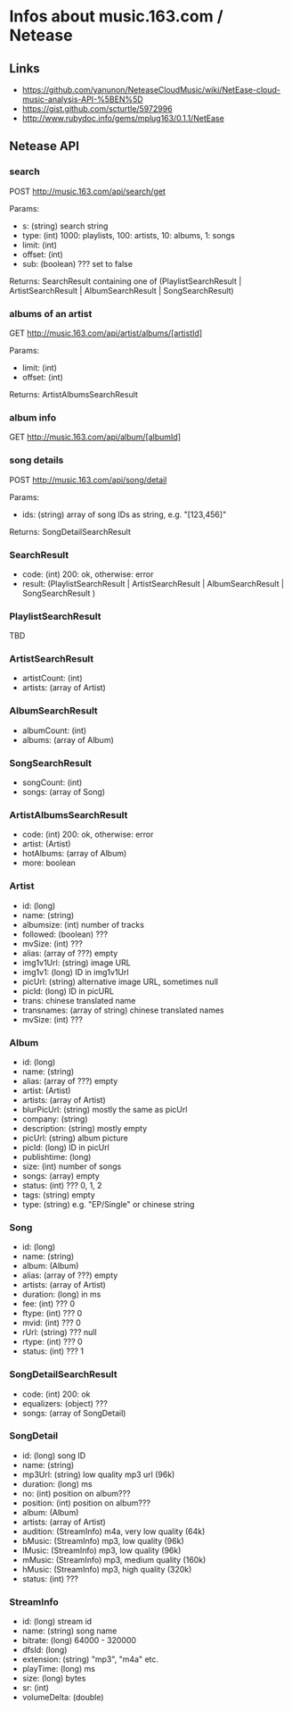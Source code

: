 # Infos about music.163.com / Netease 

## Links

- https://github.com/yanunon/NeteaseCloudMusic/wiki/NetEase-cloud-music-analysis-API-%5BEN%5D
- https://gist.github.com/scturtle/5972996
- http://www.rubydoc.info/gems/mplug163/0.1.1/NetEase


## Netease API

### search

POST http://music.163.com/api/search/get

Params:

- s: (string) search string
- type: (int) 1000: playlists, 100: artists, 10: albums, 1: songs
- limit: (int)
- offset: (int)
- sub: (boolean) ??? set to false

Returns: SearchResult containing one of (PlaylistSearchResult | ArtistSearchResult | AlbumSearchResult | SongSearchResult)

### albums of an artist

GET http://music.163.com/api/artist/albums/[artistId]

Params:

- limit: (int)
- offset: (int)

Returns: ArtistAlbumsSearchResult

### album info

GET http://music.163.com/api/album/[albumId]

### song details

POST http://music.163.com/api/song/detail

Params:
- ids: (string) array of song IDs as string, e.g. "[123,456]"

Returns: SongDetailSearchResult

### SearchResult

- code: (int) 200: ok, otherwise: error
- result: (PlaylistSearchResult | ArtistSearchResult | AlbumSearchResult | SongSearchResult )

### PlaylistSearchResult

TBD

### ArtistSearchResult

- artistCount: (int)
- artists: (array of Artist)

### AlbumSearchResult

- albumCount: (int)
- albums: (array of Album)

### SongSearchResult

- songCount: (int)
- songs: (array of Song)

### ArtistAlbumsSearchResult

- code: (int) 200: ok, otherwise: error
- artist: (Artist)
- hotAlbums: (array of Album)
- more: boolean

### Artist

- id: (long)
- name: (string)
- albumsize: (int) number of tracks
- followed: (boolean) ???
- mvSize: (int) ???
- alias: (array of ???) empty
- img1v1Url: (string) image URL
- img1v1: (long) ID in img1v1Url
- picUrl: (string) alternative image URL, sometimes null
- picId: (long) ID in picURL
- trans: chinese translated name
- transnames: (array of string) chinese translated names
- mvSize: (int) ???

### Album

- id: (long)
- name: (string)
- alias: (array of ???) empty
- artist: (Artist)
- artists: (array of Artist)
- blurPicUrl: (string) mostly the same as picUrl
- company: (string)
- description: (string) mostly empty
- picUrl: (string) album picture
- picId: (long) ID in picUrl
- publishtime: (long)
- size: (int) number of songs
- songs: (array) empty
- status: (int) ??? 0, 1, 2
- tags: (string) empty
- type: (string) e.g. "EP/Single" or chinese string

### Song

- id: (long)
- name: (string)
- album: (Album)
- alias: (array of ???) empty
- artists: (array of Artist)
- duration: (long) in ms
- fee: (int) ??? 0
- ftype: (int) ??? 0
- mvid: (int) ??? 0
- rUrl: (string) ??? null
- rtype: (int) ??? 0
- status: (int) ??? 1

### SongDetailSearchResult

- code: (int) 200: ok
- equalizers: (object) ???
- songs: (array of SongDetail)

### SongDetail

- id: (long) song ID
- name: (string)
- mp3Url: (string) low quality mp3 url (96k)
- duration: (long) ms
- no: (int) position on album???
- position: (int) position on album???
- album: (Album)
- artists: (array of Artist)
- audition: (StreamInfo) m4a, very low quality (64k)
- bMusic: (StreamInfo) mp3, low quality (96k)
- lMusic: (StreamInfo) mp3, low quality (96k)
- mMusic: (StreamInfo) mp3, medium quality (160k)
- hMusic: (StreamInfo) mp3, high quality (320k)
- status: (int) ???

### StreamInfo

- id: (long) stream id
- name: (string) song name
- bitrate: (long) 64000 - 320000
- dfsId: (long)
- extension: (string) "mp3", "m4a" etc.
- playTime: (long) ms
- size: (long) bytes
- sr: (int)
- volumeDelta: (double)


